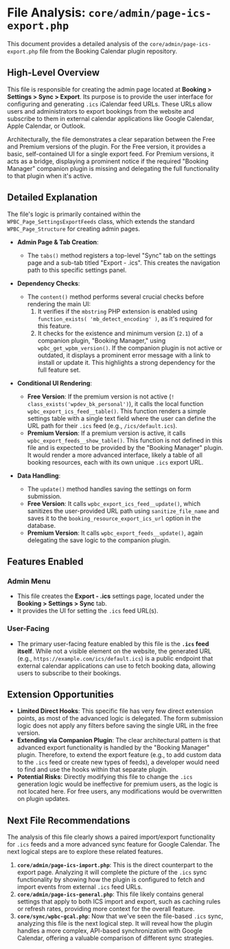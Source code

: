 # File Analysis: `core/admin/page-ics-export.php`

This document provides a detailed analysis of the `core/admin/page-ics-export.php` file from the Booking Calendar plugin repository.

## High-Level Overview

This file is responsible for creating the admin page located at **Booking > Settings > Sync > Export**. Its purpose is to provide the user interface for configuring and generating `.ics` iCalendar feed URLs. These URLs allow users and administrators to export bookings from the website and subscribe to them in external calendar applications like Google Calendar, Apple Calendar, or Outlook.

Architecturally, the file demonstrates a clear separation between the Free and Premium versions of the plugin. For the Free version, it provides a basic, self-contained UI for a single export feed. For Premium versions, it acts as a bridge, displaying a prominent notice if the required "Booking Manager" companion plugin is missing and delegating the full functionality to that plugin when it's active.

## Detailed Explanation

The file's logic is primarily contained within the `WPBC_Page_SettingsExportFeeds` class, which extends the standard `WPBC_Page_Structure` for creating admin pages.

-   **Admin Page & Tab Creation**:
    -   The `tabs()` method registers a top-level "Sync" tab on the settings page and a sub-tab titled "Export - .ics". This creates the navigation path to this specific settings panel.

-   **Dependency Checks**:
    -   The `content()` method performs several crucial checks before rendering the main UI:
        1.  It verifies if the `mbstring` PHP extension is enabled using `function_exists( 'mb_detect_encoding' )`, as it's required for this feature.
        2.  It checks for the existence and minimum version (`2.1`) of a companion plugin, "Booking Manager," using `wpbc_get_wpbm_version()`. If the companion plugin is not active or outdated, it displays a prominent error message with a link to install or update it. This highlights a strong dependency for the full feature set.

-   **Conditional UI Rendering**:
    -   **Free Version**: If the premium version is not active (`! class_exists('wpdev_bk_personal')`), it calls the local function `wpbc_export_ics_feed__table()`. This function renders a simple settings table with a single text field where the user can define the URL path for their `.ics` feed (e.g., `/ics/default.ics`).
    -   **Premium Version**: If a premium version is active, it calls `wpbc_export_feeds__show_table()`. This function is not defined in this file and is expected to be provided by the "Booking Manager" plugin. It would render a more advanced interface, likely a table of all booking resources, each with its own unique `.ics` export URL.

-   **Data Handling**:
    -   The `update()` method handles saving the settings on form submission.
    -   **Free Version**: It calls `wpbc_export_ics_feed__update()`, which sanitizes the user-provided URL path using `sanitize_file_name` and saves it to the `booking_resource_export_ics_url` option in the database.
    -   **Premium Version**: It calls `wpbc_export_feeds__update()`, again delegating the save logic to the companion plugin.

## Features Enabled

### Admin Menu

-   This file creates the **Export - .ics** settings page, located under the **Booking > Settings > Sync** tab.
-   It provides the UI for setting the `.ics` feed URL(s).

### User-Facing

-   The primary user-facing feature enabled by this file is the **`.ics` feed itself**. While not a visible element on the website, the generated URL (e.g., `https://example.com/ics/default.ics`) is a public endpoint that external calendar applications can use to fetch booking data, allowing users to subscribe to their bookings.

## Extension Opportunities

-   **Limited Direct Hooks**: This specific file has very few direct extension points, as most of the advanced logic is delegated. The form submission logic does not apply any filters before saving the single URL in the free version.
-   **Extending via Companion Plugin**: The clear architectural pattern is that advanced export functionality is handled by the "Booking Manager" plugin. Therefore, to extend the export feature (e.g., to add custom data to the `.ics` feed or create new types of feeds), a developer would need to find and use the hooks within that separate plugin.
-   **Potential Risks**: Directly modifying this file to change the `.ics` generation logic would be ineffective for premium users, as the logic is not located here. For free users, any modifications would be overwritten on plugin updates.

## Next File Recommendations

The analysis of this file clearly shows a paired import/export functionality for `.ics` feeds and a more advanced sync feature for Google Calendar. The next logical steps are to explore these related features.

1.  **`core/admin/page-ics-import.php`**: This is the direct counterpart to the export page. Analyzing it will complete the picture of the `.ics` sync functionality by showing how the plugin is configured to fetch and import events from external `.ics` feed URLs.
2.  **`core/admin/page-ics-general.php`**: This file likely contains general settings that apply to both ICS import and export, such as caching rules or refresh rates, providing more context for the overall feature.
3.  **`core/sync/wpbc-gcal.php`**: Now that we've seen the file-based `.ics` sync, analyzing this file is the next logical step. It will reveal how the plugin handles a more complex, API-based synchronization with Google Calendar, offering a valuable comparison of different sync strategies.
